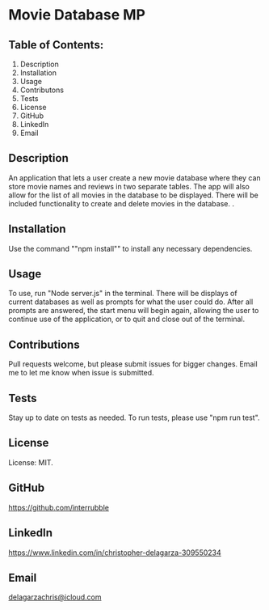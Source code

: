 # Movie Database MP

## Table of Contents:

1. Description
2. Installation
3. Usage
4. Contributons
5. Tests
6. License
7. GitHub
8. LinkedIn
9. Email

## Description

An application that lets a user create a new movie database where they can store movie names and reviews in two separate tables. The app will also allow for the list of all movies in the database to be displayed. There will be included functionality to create and delete movies in the database. .

## Installation

Use the command ""npm install"" to install any necessary dependencies.

## Usage

To use, run "Node server.js" in the terminal. There will be displays of current databases as well as prompts for what the user could do. After all prompts are answered, the start menu will begin again, allowing the user to continue use of the application, or to quit and close out of the terminal.

## Contributions

Pull requests welcome, but please submit issues for bigger changes. Email me to let me know when issue is submitted.

## Tests

Stay up to date on tests as needed. To run tests, please use "npm run test".

## License

License: MIT.

## GitHub

https://github.com/interrubble

## LinkedIn

https://www.linkedin.com/in/christopher-delagarza-309550234

## Email

delagarzachris@icloud.com